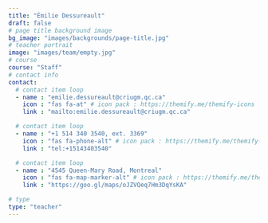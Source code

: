 ```yaml
---
title: "Émilie Dessureault"
draft: false
# page title background image
bg_image: "images/backgrounds/page-title.jpg"
# teacher portrait
image: "images/team/empty.jpg"
# course
course: "Staff"
# contact info
contact:
  # contact item loop
  - name : "emilie.dessureault@criugm.qc.ca"
    icon : "fas fa-at" # icon pack : https://themify.me/themify-icons
    link : "mailto:emilie.dessureault@criugm.qc.ca"

  # contact item loop
  - name : "+1 514 340 3540, ext. 3369"
    icon : "fas fa-phone-alt" # icon pack : https://themify.me/themify-icons
    link : "tel:+15143403540"

  # contact item loop
  - name : "4545 Queen-Mary Road, Montreal"
    icon : "fas fa-map-marker-alt" # icon pack : https://themify.me/themify-icons
    link : "https://goo.gl/maps/oJZVQeq7Hm3DqYsKA"

# type
type: "teacher"
---
```

